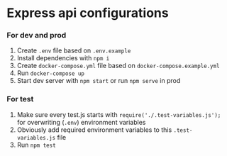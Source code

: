 # Express api configurations

### For dev and prod

1. Create `.env` file based on `.env.example`
2. Install dependencies with `npm i`
3. Create `docker-compose.yml` file based on `docker-compose.example.yml`
4. Run `docker-compose up`
5. Start dev server with `npm start` or run `npm serve` in prod

### For test

1. Make sure every test.js starts with `require('./.test-variables.js');` for overwriting (`.env`) environment variables
2. Obviously add required environment variables to this `.test-variables.js` file
3. Run `npm test`
